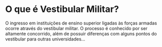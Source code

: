 # O que é Vestibular Militar?

O ingresso em instituições de ensino superior ligadas às forças armadas ocorre através do vestibular militar. O processo é conhecido por ser altamente concorrido, além de possuir diferenças com alguns pontos do vestibular para outras universidades…
